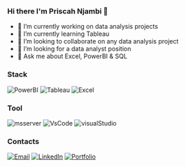 ### Hi there I'm Priscah Njambi  👋


- 🔭 I’m currently working on data analysis projects 
- 🌱 I’m currently learning Tableau
- 👯 I’m looking to collaborate on any data analysis project
- 🤔 I’m looking for a data analyst position
- 💬 Ask me about Excel, PowerBI & SQL

### Stack

![PowerBI](https://img.shields.io/badge/PowerBI-F2C811?style=for-the-badge&logo=Power%20BI&logoColor=white)
![Tableau](https://img.shields.io/badge/Tableau-E97627?style=for-the-badge&logo=Tableau&logoColor=white)
![Excel](https://img.shields.io/badge/Microsoft_Excel-217346?style=for-the-badge&logo=microsoft-excel&logoColor=white)

### Tool

![msserver](https://img.shields.io/badge/Microsoft%20SQL%20Server-CC2927?style=for-the-badge&logo=microsoft%20sql%20server&logoColor=white)
![VsCode](https://img.shields.io/badge/VSCode-0078D4?style=for-the-badge&logo=visual%20studio%20code&logoColor=white)
![visualStudio](https://img.shields.io/badge/microsoft%20azure-0089D6?style=for-the-badge&logo=microsoft-azure&logoColor=white)

### Contacts

[![Email](https://img.shields.io/badge/Gmail-D14836?style=for-the-badge&logo=gmail&logoColor=white)](mailto:priscahgitonga9@gamil.com)
[![LinkedIn](https://img.shields.io/badge/LinkedIn-0077B5?style=for-the-badge&logo=linkedin&logoColor=white)](https://www.linkedin.com/in/priscahgitonga/)
[![Portfolio](https://img.shields.io/badge/Portfolio-1DA1F2?style=for-the-badge&logo=website&logoColor=white)](https://pnjambi.github.io/)
